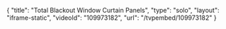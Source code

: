 {
    "title": "Total Blackout Window Curtain Panels",
    "type": "solo",
    "layout": "iframe-static",
    "videoId": "109973182",
    "url": "\/tvpembed\/109973182"
}